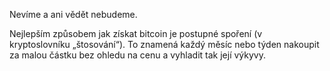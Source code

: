 Nevíme a ani vědět nebudeme.

Nejlepším způsobem jak získat bitcoin je postupné spoření (v kryptoslovníku „štosování“). To znamená každý měsíc nebo týden nakoupit za malou částku bez ohledu na cenu a vyhladit tak její výkyvy.
